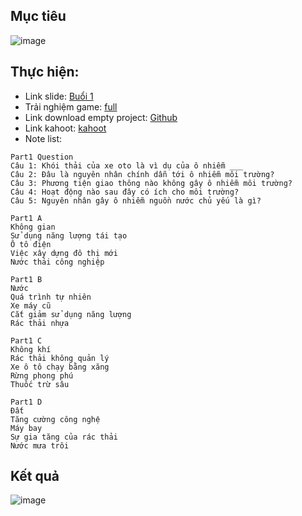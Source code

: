 ## Mục tiêu
![image](https://github.com/MindxCourse/GameMaker/assets/86301553/f6974c82-f112-4892-973f-62bc4fae0d65)

## Thực hiện: 
- Link slide: [Buổi 1](https://docs.google.com/presentation/d/1LDYUxPljrqD2oj3gHdd4E--V7Rf1Pyto/edit#slide=id.g2428f887be6_1_1133)
- Trải nghiệm game: [full](https://scratch.mit.edu/projects/885371632/)
- Link download empty project: [Github]()
- Link kahoot: [kahoot](https://play.kahoot.it/v2/?quizId=c8531547-02df-424f-9b49-344075a69bc0)
- Note list:
```
Part1 Question
Câu 1: Khói thải của xe oto là vì dụ của ô nhiễm ___
Câu 2: Đâu là nguyên nhân chính dẫn tới ô nhiễm môi trường?
Câu 3: Phương tiện giao thông nào không gây ô nhiễm môi trường?
Câu 4: Hoạt động nào sau đây có ích cho môi trường?
Câu 5: Nguyên nhân gây ô nhiễm nguồn nước chủ yếu là gì?

Part1 A
Không gian
Sử dụng năng lượng tái tạo
Ô tô điện
Việc xây dựng đô thị mới
Nước thải công nghiệp

Part1 B
Nước
Quá trình tự nhiên
Xe máy cũ
Cắt giảm sử dụng năng lượng
Rác thải nhựa

Part1 C
Không khí
Rác thải không quản lý
Xe ô tô chạy bằng xăng
Rừng phong phú
Thuốc trừ sâu

Part1 D
Đất
Tăng cường công nghệ
Máy bay
Sự gia tăng của rác thải
Nước mưa trôi
```
	
## Kết quả
![image](https://github.com/MindxCourse/GameMaker/assets/86301553/309db8b3-d321-40f9-9428-7c2f9f4049fc)



